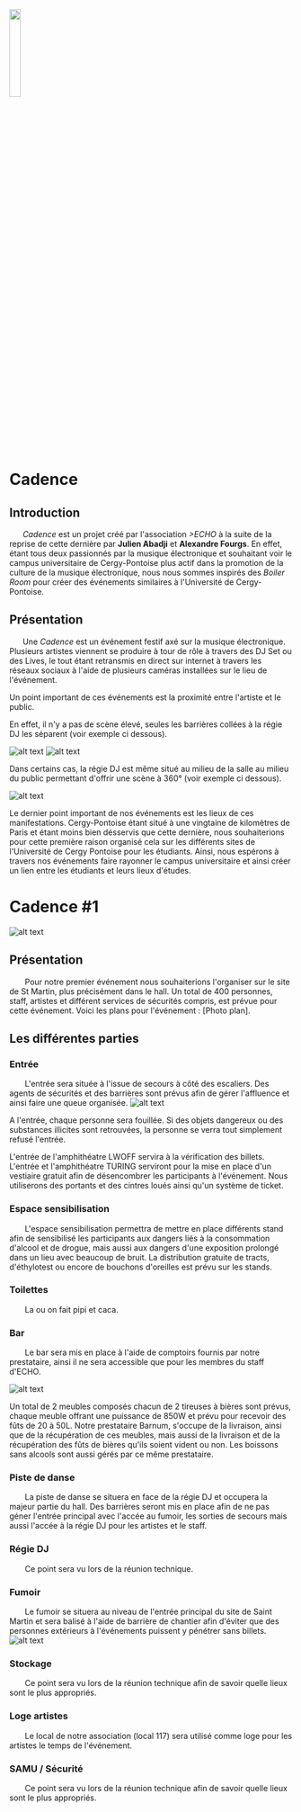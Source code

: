 <img src="https://raw.githubusercontent.com/bdeecho/Chaudiere/master/unnamed.jpg" width=20% />

# Cadence

## Introduction

&nbsp;&nbsp;&nbsp;&nbsp;&nbsp;&nbsp;_Cadence_ est un projet créé par l'association _>ECHO_ à la suite de la reprise de cette dernière par __Julien Abadji__ et __Alexandre Fourgs__. En effet, étant tous deux passionnés par la musique électronique et souhaitant voir le campus universitaire de Cergy-Pontoise plus actif dans la promotion de la culture de la musique électronique, nous nous sommes inspirés des _Boiler Room_ pour créer des événements similaires à l'Université de Cergy-Pontoise.

## Présentation

&nbsp;&nbsp;&nbsp;&nbsp;&nbsp;&nbsp;Une _Cadence_ est un événement festif axé sur la musique électronique. Plusieurs artistes viennent se produire à tour de rôle à travers des DJ Set ou des Lives, le tout étant retransmis en direct sur internet à travers les réseaux sociaux à l'aide de plusieurs caméras installées sur le lieu de l'événement.

Un point important de ces événements est la proximité entre l'artiste et le public.

En effet, il n'y a pas de scène élevé, seules les barrières collées à la régie DJ les séparent (voir exemple ci dessous).

![alt text](https://github.com/bdeecho/Chaudiere/blob/master/fr-0812-744102-front.jpg "Wood Floor La Concrete Front")
![alt text](https://github.com/bdeecho/Chaudiere/blob/master/image.jpg "Wood Floor La Concrete Back")


Dans certains cas, la régie DJ est même situé au milieu de la salle au milieu du public permettant d'offrir une scène à 360° (voir exemple ci dessous).

![alt text](https://github.com/bdeecho/Chaudiere/blob/master/7b5e016a2c420e6c28e7cc4d170b96e4dc0b15c6.jpeg "Scene 360")


Le dernier point important de nos événements est les lieux de ces manifestations. Cergy-Pontoise étant situé à une vingtaine de kilomètres de Paris et étant moins bien désservis que cette dernière, nous souhaiterions pour cette première raison organisé cela sur les différents sites de l'Université de Cergy Pontoise pour les étudiants. Ainsi, nous espérons à travers nos événements faire rayonner le campus universitaire et ainsi créer un lien entre les étudiants et leurs lieux d'études.


# Cadence #1

![alt text](https://github.com/bdeecho/Chaudiere/blob/master/14455947_10210703573927519_56456848_o.jpg "UCP St Martin")

## Présentation

&nbsp;&nbsp;&nbsp;&nbsp;&nbsp;&nbsp; Pour notre premier événement nous souhaiterions l'organiser sur le site de St Martin, plus précisément dans le hall. Un total de 400 personnes, staff, artistes et différent services de sécurités compris, est prévue pour cette événement.
Voici les plans pour l'événement :
[Photo plan].

## Les différentes parties

### Entrée

&nbsp;&nbsp;&nbsp;&nbsp;&nbsp;&nbsp; L'entrée sera située à l'issue de secours à côté des escaliers. Des agents de sécurités et des barrières sont prévus afin de gérer l'affluence et ainsi faire une queue organisée.
![alt text](https://github.com/bdeecho/Chaudiere/blob/master/Images/Barriere.jpg "Barrière")

A l'entrée, chaque personne sera fouillée. Si des objets dangereux ou des substances illicites sont retrouvées, la personne se verra tout simplement refusé l'entrée.

L'entrée de l'amphithéatre LWOFF servira à la vérification des billets.
L'entrée et l'amphithéatre TURING serviront pour la mise en place d'un vestiaire gratuit afin de désencombrer les participants à l'événement. Nous utiliserons des portants et des cintres loués ainsi qu'un système de ticket.

### Espace sensibilisation

&nbsp;&nbsp;&nbsp;&nbsp;&nbsp;&nbsp; L'espace sensibilisation permettra de mettre en place différents stand afin de sensibilisé les participants aux dangers liés à la consommation d'alcool et de drogue, mais aussi aux dangers d'une exposition prolongé dans un lieu avec beaucoup de bruit. La distribution gratuite de tracts, d'éthylotest ou encore de bouchons d'oreilles est prévu sur les stands.

### Toilettes

&nbsp;&nbsp;&nbsp;&nbsp;&nbsp;&nbsp; La ou on fait pipi et caca.

### Bar

&nbsp;&nbsp;&nbsp;&nbsp;&nbsp;&nbsp; Le bar sera mis en place à l'aide de comptoirs fournis par notre prestataire, ainsi il ne sera accessible que pour les membres du staff d'ECHO.

![alt text](https://github.com/bdeecho/Chaudiere/blob/master/Images/tireuses.png "Tireuses à bière")

Un total de 2 meubles composés chacun de 2 tireuses à bières sont prévus, chaque meuble offrant une puissance de 850W et prévu pour recevoir des fûts de 20 à 50L. 
Notre prestataire Barnum, s'occupe de la livraison, ainsi que de la récupération de ces meubles, mais aussi de la livraison et de la récupération des fûts de bières qu'ils soient vident ou non. Les boissons sans alcools sont aussi gérés par ce même prestataire.

### Piste de danse

&nbsp;&nbsp;&nbsp;&nbsp;&nbsp;&nbsp; La piste de danse se situera en face de la régie DJ et occupera la majeur partie du hall. Des barrières seront mis en place afin de ne pas géner l'entrée principal avec l'accée au fumoir, les sorties de secours mais aussi l'accée à la régie DJ pour les artistes et le staff.

### Régie DJ

&nbsp;&nbsp;&nbsp;&nbsp;&nbsp;&nbsp; Ce point sera vu lors de la réunion technique.

### Fumoir

&nbsp;&nbsp;&nbsp;&nbsp;&nbsp;&nbsp; Le fumoir se situera au niveau de l'entrée principal du site de Saint Martin et sera balisé à l'aide de barrière de chantier afin d'éviter que des personnes extérieurs à l'événements puissent y pénétrer sans billets.
![alt text](https://github.com/bdeecho/Chaudiere/blob/master/Images/cloture.jpg "Cloture")


### Stockage

&nbsp;&nbsp;&nbsp;&nbsp;&nbsp;&nbsp; Ce point sera vu lors de la réunion technique afin de savoir quelle lieux sont le plus appropriés.

### Loge artistes

&nbsp;&nbsp;&nbsp;&nbsp;&nbsp;&nbsp; Le local de notre association (local 117) sera utilisé comme loge pour les artistes le temps de l'événement.

### SAMU / Sécurité

&nbsp;&nbsp;&nbsp;&nbsp;&nbsp;&nbsp; Ce point sera vu lors de la réunion technique afin de savoir quelle lieux sont le plus appropriés.
